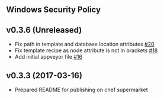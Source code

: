 ## Windows Security Policy
v0.3.6 (Unreleased)
--------------------------------
- Fix path in template and database location attributes [\#20](https://github.com/grdnrio/windows-security-policy/pull/20)
- Fix template recipe as node attribute is not in brackets [\#18](https://github.com/grdnrio/windows-security-policy/pull/18)
- Add initial appveyor file [\#16](https://github.com/grdnrio/windows-security-policy/pull/16)

v0.3.3 (2017-03-16)
--------------------------------
- Prepared README for publishing on chef supermarket

